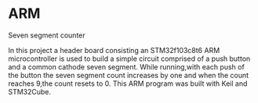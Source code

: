 # ARM
Seven segment counter

In this project a header board consisting an STM32f103c8t6 ARM microcontroller is used to build a simple circuit comprised of a push button and a common cathode seven segment. While running,with each push of the button the seven segment count increases by one and when the count reaches 9,the count resets to 0. This ARM program was built with Keil and STM32Cube.

